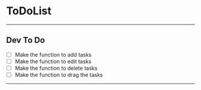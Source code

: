 # ToDoList
---
## Dev To Do 
- [ ] Make the function to add tasks
- [ ] Make the function to edit tasks
- [ ] Make the function to delete tasks
- [ ] Make the function to drag the tasks
---